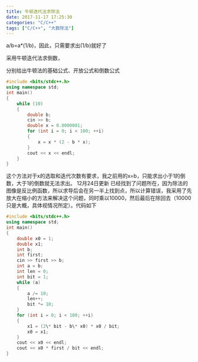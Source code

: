 ```yaml
---
title: 牛顿迭代法求除法
date: 2017-11-17 17:25:30
categories: "C/C++"
tags: ["C/C++", "大数除法"]
---
```


a/b=a*(1/b)，因此，只需要求出(1/b)就好了

采用牛顿迭代法求倒数，

分别给出牛顿法的基础公式、开放公式和倒数公式

```cpp
#include <bits/stdc++.h>
using namespace std;
int main()
{
    while (10)
    {
        double b;
        cin >> b;
        double x = 0.0000001;
        for (int i = 0; i < 100; ++i)
        {
            x = x * (2 - b * x);
        }
        cout << x << endl;
    }
}
```

这个方法对于x的选取和迭代次数有要求，我之前用的x=b，只能求出小于1的倒数，大于1的倒数就无法求出。
12月24日更新
已经找到了问题所在，因为除法的图像是反比例函数，所以求导后会在另一半上找到点，所以计算错误，我采用了先放大在缩小的方法来解决这个问题，同时乘以10000，然后最后在除回去（10000只是大概，具体视情况所定）。代码如下

```cpp
#include <bits/stdc++.h>
using namespace std;
int main()
{
    double x0 = 1;
    double x1;
    int b;
    int first;
    cin >> first >> b;
    int a = b;
    int len = 0;
    int bit = 1;
    while (a)
    {
        a /= 10;
        len++;
        bit *= 10;
    }
    for (int i = 0; i < 100; ++i)
    {
        x1 = (2\* bit - b\* x0) * x0 / bit;
        x0 = x1;
    }
    cout << x0 << endl;
    cout << x0 * first / bit << endl;
}
```
